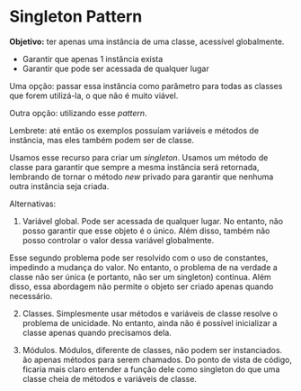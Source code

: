 # Singleton Pattern

**Objetivo:** ter apenas uma instância de uma classe, acessível globalmente.

- Garantir que apenas 1 instância exista
- Garantir que pode ser acessada de qualquer lugar

Uma opção: passar essa instância como parâmetro para todas as classes que forem utilizá-la, o que não é muito viável.

Outra opção: utilizando esse *pattern*.

Lembrete: até então os exemplos possuíam variáveis e métodos de instância, mas eles também podem ser de classe.

Usamos esse recurso para criar um *singleton*. Usamos um método de classe para garantir que sempre a mesma instância será retornada, lembrando de tornar o método *new* privado para garantir que nenhuma outra instância seja criada.

Alternativas:

1. Variável global. Pode ser acessada de qualquer lugar. No entanto, não posso garantir que esse objeto é o único. Além disso, também não posso controlar o valor dessa variável globalmente.

Esse segundo problema pode ser resolvido com o uso de constantes, impedindo a mudança do valor. No entanto, o problema de na verdade a classe não ser única (e portanto, não ser um singleton) continua. Além disso, essa abordagem não permite o objeto ser criado apenas quando necessário.

2. Classes. Simplesmente usar métodos e variáveis de classe resolve o problema de unicidade. No entanto, ainda não é possível inicializar a classe apenas quando precisamos dela.

3. Módulos. Módulos, diferente de classes, não podem ser instanciados. ão apenas métodos para serem chamados. Do ponto de vista de código, ficaria mais claro entender a função dele como singleton do que uma classe cheia de métodos e variáveis de classe. 
